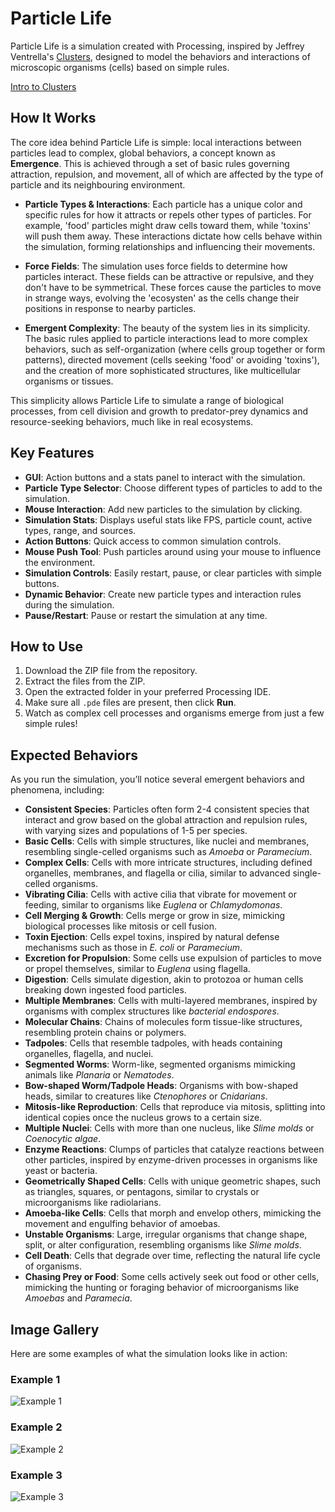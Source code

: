 # Particle Life

Particle Life is a simulation created with Processing, inspired by Jeffrey Ventrella's [Clusters](https://ventrella.com/Clusters/), designed to model the behaviors and interactions of microscopic organisms (cells) based on simple rules.

[Intro to Clusters](https://ventrella.com/Clusters/intro.html)

## How It Works

The core idea behind Particle Life is simple: local interactions between particles lead to complex, global behaviors, a concept known as **Emergence**. This is achieved through a set of basic rules governing attraction, repulsion, and movement, all of which are affected by the type of particle and its neighbouring environment.

- **Particle Types & Interactions**: Each particle has a unique color and specific rules for how it attracts or repels other types of particles. For example, 'food' particles might draw cells toward them, while 'toxins' will push them away. These interactions dictate how cells behave within the simulation, forming relationships and influencing their movements.
  
- **Force Fields**: The simulation uses force fields to determine how particles interact. These fields can be attractive or repulsive, and they don't have to be symmetrical. These forces cause the particles to move in strange ways, evolving the 'ecosysten' as the cells change their positions in response to nearby particles.

- **Emergent Complexity**: The beauty of the system lies in its simplicity. The basic rules applied to particle interactions lead to more complex behaviors, such as self-organization (where cells group together or form patterns), directed movement (cells seeking 'food' or avoiding 'toxins'), and the creation of more sophisticated structures, like multicellular organisms or tissues.

This simplicity allows Particle Life to simulate a range of biological processes, from cell division and growth to predator-prey dynamics and resource-seeking behaviors, much like in real ecosystems.

## Key Features

- **GUI**: Action buttons and a stats panel to interact with the simulation.
- **Particle Type Selector**: Choose different types of particles to add to the simulation.
- **Mouse Interaction**: Add new particles to the simulation by clicking.
- **Simulation Stats**: Displays useful stats like FPS, particle count, active types, range, and sources.
- **Action Buttons**: Quick access to common simulation controls.
- **Mouse Push Tool**: Push particles around using your mouse to influence the environment.
- **Simulation Controls**: Easily restart, pause, or clear particles with simple buttons.
- **Dynamic Behavior**: Create new particle types and interaction rules during the simulation.
- **Pause/Restart**: Pause or restart the simulation at any time.

## How to Use

1. Download the ZIP file from the repository.
2. Extract the files from the ZIP.
3. Open the extracted folder in your preferred Processing IDE.
4. Make sure all `.pde` files are present, then click **Run**.
5. Watch as complex cell processes and organisms emerge from just a few simple rules!

## Expected Behaviors

As you run the simulation, you’ll notice several emergent behaviors and phenomena, including:

- **Consistent Species**: Particles often form 2-4 consistent species that interact and grow based on the global attraction and repulsion rules, with varying sizes and populations of 1-5 per species.
- **Basic Cells**: Cells with simple structures, like nuclei and membranes, resembling single-celled organisms such as *Amoeba* or *Paramecium*.
- **Complex Cells**: Cells with more intricate structures, including defined organelles, membranes, and flagella or cilia, similar to advanced single-celled organisms.
- **Vibrating Cilia**: Cells with active cilia that vibrate for movement or feeding, similar to organisms like *Euglena* or *Chlamydomonas*.
- **Cell Merging & Growth**: Cells merge or grow in size, mimicking biological processes like mitosis or cell fusion.
- **Toxin Ejection**: Cells expel toxins, inspired by natural defense mechanisms such as those in *E. coli* or *Paramecium*.
- **Excretion for Propulsion**: Some cells use expulsion of particles to move or propel themselves, similar to *Euglena* using flagella.
- **Digestion**: Cells simulate digestion, akin to protozoa or human cells breaking down ingested food particles.
- **Multiple Membranes**: Cells with multi-layered membranes, inspired by organisms with complex structures like *bacterial endospores*.
- **Molecular Chains**: Chains of molecules form tissue-like structures, resembling protein chains or polymers.
- **Tadpoles**: Cells that resemble tadpoles, with heads containing organelles, flagella, and nuclei.
- **Segmented Worms**: Worm-like, segmented organisms mimicking animals like *Planaria* or *Nematodes*.
- **Bow-shaped Worm/Tadpole Heads**: Organisms with bow-shaped heads, similar to creatures like *Ctenophores* or *Cnidarians*.
- **Mitosis-like Reproduction**: Cells that reproduce via mitosis, splitting into identical copies once the nucleus grows to a certain size.
- **Multiple Nuclei**: Cells with more than one nucleus, like *Slime molds* or *Coenocytic algae*.
- **Enzyme Reactions**: Clumps of particles that catalyze reactions between other particles, inspired by enzyme-driven processes in organisms like yeast or bacteria.
- **Geometrically Shaped Cells**: Cells with unique geometric shapes, such as triangles, squares, or pentagons, similar to crystals or microorganisms like radiolarians.
- **Amoeba-like Cells**: Cells that morph and envelop others, mimicking the movement and engulfing behavior of amoebas.
- **Unstable Organisms**: Large, irregular organisms that change shape, split, or alter configuration, resembling organisms like *Slime molds*.
- **Cell Death**: Cells that degrade over time, reflecting the natural life cycle of organisms.
- **Chasing Prey or Food**: Some cells actively seek out food or other cells, mimicking the hunting or foraging behavior of microorganisms like *Amoebas* and *Paramecia*.

## Image Gallery

Here are some examples of what the simulation looks like in action:

### Example 1
![Example 1](path-to-your-image-1.jpg)

### Example 2
![Example 2](path-to-your-image-2.jpg)

### Example 3
![Example 3](path-to-your-image-3.jpg)
